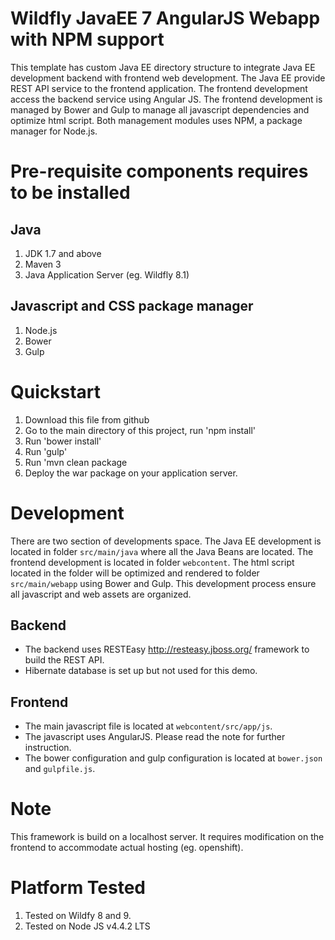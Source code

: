 # Wildfly JavaEE 7 AngularJS Webapp with NPM support

This template has custom Java EE directory structure to integrate Java EE development backend with
frontend web development. The Java EE provide REST API service to the frontend application. The frontend development 
access the backend service using Angular JS. The frontend development is managed by Bower and Gulp to manage all 
javascript dependencies and optimize html script. Both management modules uses NPM, a package manager for Node.js.

# Pre-requisite components requires to be installed
## Java
1. JDK 1.7 and above
2. Maven 3
3. Java Application Server (eg. Wildfly 8.1)

## Javascript and CSS package manager
1. Node.js
2. Bower
3. Gulp

# Quickstart
1. Download this file from github
2. Go to the main directory of this project, run 'npm install'
3. Run 'bower install'
4. Run 'gulp'
5. Run 'mvn clean package
6. Deploy the war package on your application server.

# Development
There are two section of developments space. The Java EE development is located in folder `src/main/java` where 
all the Java Beans are located. The frontend development is located in folder `webcontent`. The html script located in 
the folder will be optimized and rendered to folder `src/main/webapp` using Bower and Gulp. This development process
ensure all javascript and web assets are organized.

## Backend
+ The backend uses RESTEasy <http://resteasy.jboss.org/> framework to build the REST API.
+ Hibernate database is set up but not used for this demo.

## Frontend
+ The main javascript file is located at `webcontent/src/app/js`.
+ The javascript uses AngularJS. Please read the note for further instruction.
+ The bower configuration and gulp configuration is located at `bower.json` and `gulpfile.js`.

# Note
This framework is build on a localhost server. It requires modification on the frontend to accommodate actual hosting 
(eg. openshift).

# Platform Tested
1. Tested on Wildfy 8 and 9.
2. Tested on Node JS v4.4.2 LTS